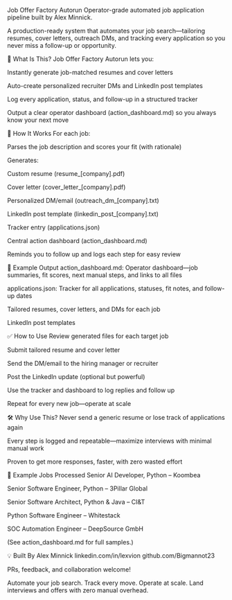 Job Offer Factory Autorun
Operator-grade automated job application pipeline built by Alex Minnick.

A production-ready system that automates your job search—tailoring resumes, cover letters, outreach DMs, and tracking every application so you never miss a follow-up or opportunity.

🚀 What Is This?
Job Offer Factory Autorun lets you:

Instantly generate job-matched resumes and cover letters

Auto-create personalized recruiter DMs and LinkedIn post templates

Log every application, status, and follow-up in a structured tracker

Output a clear operator dashboard (action_dashboard.md) so you always know your next move

🧩 How It Works
For each job:

Parses the job description and scores your fit (with rationale)

Generates:

Custom resume (resume_[company].pdf)

Cover letter (cover_letter_[company].pdf)

Personalized DM/email (outreach_dm_[company].txt)

LinkedIn post template (linkedin_post_[company].txt)

Tracker entry (applications.json)

Central action dashboard (action_dashboard.md)

Reminds you to follow up and logs each step for easy review

📂 Example Output
action_dashboard.md: Operator dashboard—job summaries, fit scores, next manual steps, and links to all files

applications.json: Tracker for all applications, statuses, fit notes, and follow-up dates

Tailored resumes, cover letters, and DMs for each job

LinkedIn post templates

✅ How to Use
Review generated files for each target job

Submit tailored resume and cover letter

Send the DM/email to the hiring manager or recruiter

Post the LinkedIn update (optional but powerful)

Use the tracker and dashboard to log replies and follow up

Repeat for every new job—operate at scale

🛠️ Why Use This?
Never send a generic resume or lose track of applications again

Every step is logged and repeatable—maximize interviews with minimal manual work

Proven to get more responses, faster, with zero wasted effort

📌 Example Jobs Processed
Senior AI Developer, Python – Koombea

Senior Software Engineer, Python – 3Pillar Global

Senior Software Architect, Python & Java – CI&T

Python Software Engineer – Whitestack

SOC Automation Engineer – DeepSource GmbH

(See action_dashboard.md for full samples.)

💡 Built By
Alex Minnick
linkedin.com/in/lexvion
github.com/Bigmannot23

PRs, feedback, and collaboration welcome!

Automate your job search. Track every move. Operate at scale.
Land interviews and offers with zero manual overhead.
